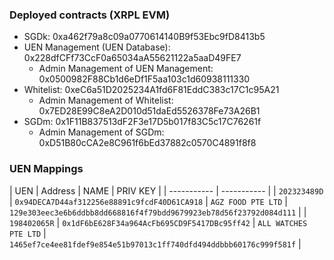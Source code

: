 ### Deployed contracts (XRPL EVM)
* SGDk: 0xa462f79a8c09a0770614140B9f53Ebc9fD8413b5
* UEN Management (UEN Database): 0x228dfCFf73CcF0a65034aA55621122a5aaD49FE7
  * Admin Management of UEN Management: 0x0500982F88Cb1d6eDf1F5aa103c1d60938111330
* Whitelist: 0xeC6a51D2025234A1fd6F81EddC383c17C1c95A21
  * Admin Management of Whitelist: 0x7ED28E99C8eA2D010d51daEd5526378Fe73A26B1
* SGDm: 0x1F11B837513dF2F3e17D5b017f83C5c17C76261f
  * Admin Management of SGDm: 0xD51B80cCA2e8C961f6bEd37882c0570C4891f8f8

### UEN Mappings
| UEN | Address | NAME | PRIV KEY |
| ----------- | ----------- |
| `202323489D` | `0x94DECA7D44af312256e88891c9fcdF40D61CA918` | `AGZ FOOD PTE LTD` | `129e303eec3e6b6ddbb8dd668816f4f79bdd9679923eb78d56f23792d084d111` |
| `198402065R` | `0x1dF6bE628F34a964AcFb695CD9F5417DBc95ff42` | `ALL WATCHES PTE LTD` | `1465ef7ce4ee81fdef9e854e51b97013c1ff740dfd494ddbbb60176c999f581f` |